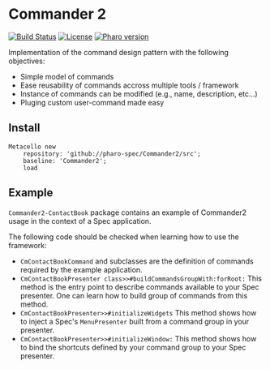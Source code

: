 # Commander 2
[![Build Status](https://travis-ci.org/pharo-spec/Commander2.svg?branch=master)](https://travis-ci.org/pharo-spec/Commander2)
[![License](https://img.shields.io/badge/license-MIT-blue.svg)](https://raw.githubusercontent.com/PolyMathOrg/DataFrame/master/LICENSE)
[![Pharo version](https://img.shields.io/badge/Pharo-8.0-%23aac9ff.svg)](https://pharo.org/download)

Implementation of the command design pattern with the following objectives:
- Simple model of commands
- Ease reusability of commands accross multiple tools / framework
- Instance of commands can be modified (e.g., name, description, etc...)
- Pluging custom user-command made easy

## Install

```Smalltalk
Metacello new
	repository: 'github://pharo-spec/Commander2/src';
	baseline: 'Commander2';
	load
```

## Example
`Commander2-ContactBook` package contains an example of Commander2 usage in the context of a Spec application.

The following code should be checked when learning how to use the framework:

- `CmContactBookCommand` and subclasses are the definition of commands required by the example application.
- `CmContactBookPresenter class>>#buildCommandsGroupWith:forRoot:` This method is the entry point to describe commands available to your Spec presenter. One can learn how to build group of commands from this method.
- `CmContactBookPresenter>>#initializeWidgets` This method shows how to inject a Spec's `MenuPresenter` built from a command group in your presenter.
- `CmContactBookPresenter>>#initializeWindow:` This method shows how to bind the shortcuts defined by your command group to your Spec presenter.
